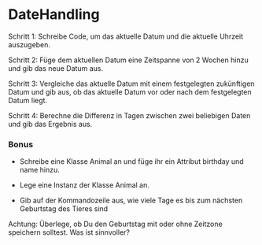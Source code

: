 # DateHandling
Schritt 1: Schreibe Code, um das aktuelle Datum und die aktuelle Uhrzeit auszugeben.

Schritt 2: Füge dem aktuellen Datum eine Zeitspanne von 2 Wochen hinzu und gib das neue Datum aus.

Schritt 3: Vergleiche das aktuelle Datum mit einem festgelegten zukünftigen Datum und gib aus, ob das aktuelle Datum vor oder nach dem festgelegten Datum liegt.

Schritt 4: Berechne die Differenz in Tagen zwischen zwei beliebigen Daten und gib das Ergebnis aus.

### Bonus

- Schreibe eine Klasse Animal an und füge ihr ein Attribut birthday und name hinzu.

- Lege eine Instanz der Klasse Animal an.

- Gib auf der Kommandozeile aus, wie viele Tage es bis zum nächsten Geburtstag des Tieres sind

Achtung: Überlege, ob Du den Geburtstag mit oder ohne Zeitzone speichern solltest. Was ist sinnvoller?

